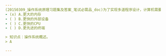 ```yaml
---
(20150309_操作系统原理习题集及答案_笔试必需品_doc)为了实现多道程序设计，计算机需要有﹎﹎﹎﹎。
- (x) A.更大的内存 
- ( ) B.更快的外部设备 
- ( ) C.更快的CPU 
- ( ) D.更先进的终端

> 知识点：操作系统概述。
> A

---
```

